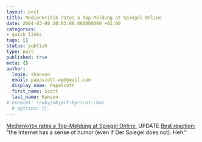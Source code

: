```yaml
---
layout: post
title: Medienkritik rates a Top-Meldung at Spiegel Online
date: 2004-03-08 20:03:09.000000000 +01:00
categories:
- quick links
tags: []
status: publish
type: post
published: true
meta: {}
author:
  login: shanson
  email: papascott-wp@gmail.com
  display_name: PapaScott
  first_name: Scott
  last_name: Hanson
# excerpt: !ruby/object:Hpricot::Doc
  # options: {}
---
```

<p><a title="You need to click 'Abstimmen'" href="http://www.spiegel.de/netzwelt/politik/0,1518,289615,00.html">Medienkritik rates a Top-Meldung at Spiegel Online.</a> UPDATE <a title="BuzzMachine... by Jeff Jarvis" href="http://www.buzzmachine.com/archives/2004_03_08.html#006479">Best reaction:</a> "the Internet has a sense of humor (even if Der Spiegel does not). Heh."</p>
